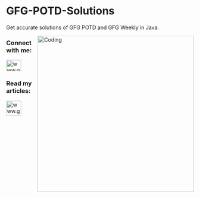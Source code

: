 # GFG-POTD-Solutions
Get accurate solutions of GFG POTD and GFG Weekly in Java.

<img align="right" alt="Coding" width="420" src="https://www.careerguide.com/career/wp-content/uploads/2023/09/GFG-placements.jpeg">

<h3 align="left">Connect with me:</h3>
<p align="left">
<a href="https://www.geeksforgeeks.org/user/dassnehashish7" target="_blank"><img align="center" src="https://raw.githubusercontent.com/rahuldkjain/github-profile-readme-generator/master/src/images/icons/Social/geeks-for-geeks.svg" alt="www.geeksforgeeks.org/user/dassnehashish7/" height="30" width="40" /></a>
</p>

<h3 align="left">Read my articles:</h3>
<p align="left">
<a href="https://www.geeksforgeeks.org/user/dassnehashish7/contributions/" target="_blank"><img align="center" src="https://cdn4.iconfinder.com/data/icons/flat-circle-content/800/circle-edit-article-512.png" alt="www.geeksforgeeks.org/user/dassnehashish7/" height="40" width="40" /></a>
</p>

